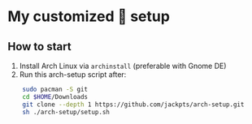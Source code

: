 # My customized 󰣇 setup

## How to start 
1. Install Arch Linux via `archinstall` (preferable with Gnome DE)
2. Run this arch-setup script after:
```sh
    sudo pacman -S git
    cd $HOME/Downloads
    git clone --depth 1 https://github.com/jackpts/arch-setup.git
    sh ./arch-setup/setup.sh
```
